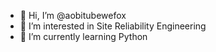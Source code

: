 - 👋 Hi, I’m @aobitubewefox
- 👀 I’m interested in Site Reliability Engineering
- 🌱 I’m currently learning Python

<!---
aobitubewefox/aobitubewefox is a ✨ special ✨ repository because its `README.md` (this file) appears on your GitHub profile.
You can click the Preview link to take a look at your changes.
--->
